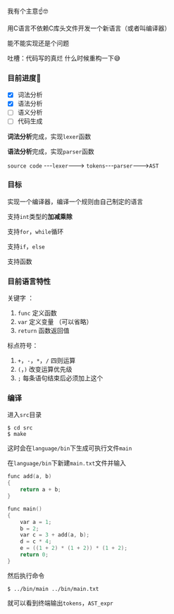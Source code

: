 我有个主意☝️🤓

用C语言不依赖C库头文件开发一个新语言（或者叫编译器）

能不能实现还是个问题

吐槽：代码写的真烂 什么时候重构一下😅



### 目前进度🥴

- [x] 词法分析
- [x] 语法分析
- [ ] 语义分析
- [ ] 代码生成

**词法分析**完成，实现`lexer`函数

**语法分析**完成，实现`parser`函数

`source code` ---`lexer`---> `tokens`---`parser`--->`AST`



### 目标

实现一个编译器，编译一个规则由自己制定的语言

支持`int`类型的**加减乘除**

支持`for`，`while`循环

支持`if`，`else`

支持函数



### 目前语言特性

关键字 ：

1. `func` 定义函数
2. `var` 定义变量 （可以省略）
3. `return` 函数返回值

标点符号：

1. `+`，`-`，`*`，`/` 四则运算
2. `(`，`)` 改变运算优先级
3. `;` 每条语句结束后必须加上这个



### 编译

进入`src`目录

```shell
$ cd src
$ make
```

这时会在`language/bin`下生成可执行文件`main`

在`language/bin`下新建`main.txt`文件并输入

```c
func add(a, b)
{
    return a + b;
}

func main()
{
    var a = 1;
    b = 2;
    var c = 3 + add(a, b);
    d = c * 4;
    e = ((1 + 2) * (1 + 2)) * (1 + 2);
    return 0;
}

```

然后执行命令

```shell
$ ../bin/main ../bin/main.txt
```

就可以看到终端输出`tokens`，`AST_expr`
